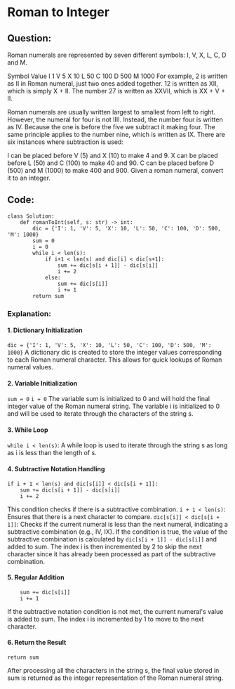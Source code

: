 # Roman to Integer

## Question:

Roman numerals are represented by seven different symbols: I, V, X, L, C, D and M.

Symbol       Value
I             1
V             5
X             10
L             50
C             100
D             500
M             1000
For example, 2 is written as II in Roman numeral, just two ones added together. 12 is written as XII, which is simply X + II. The number 27 is written as XXVII, which is XX + V + II.

Roman numerals are usually written largest to smallest from left to right. However, the numeral for four is not IIII. Instead, the number four is written as IV. Because the one is before the five we subtract it making four. The same principle applies to the number nine, which is written as IX. There are six instances where subtraction is used:

I can be placed before V (5) and X (10) to make 4 and 9. 
X can be placed before L (50) and C (100) to make 40 and 90. 
C can be placed before D (500) and M (1000) to make 400 and 900.
Given a roman numeral, convert it to an integer.

## Code:

```
class Solution:
    def romanToInt(self, s: str) -> int:
        dic = {'I': 1, 'V': 5, 'X': 10, 'L': 50, 'C': 100, 'D': 500, 'M': 1000}
        sum = 0
        i = 0
        while i < len(s):
            if i+1 < len(s) and dic[i] < dic[s+1]:
                sum += dic[s[i + 1]] - dic[s[i]]
                i += 2
            else:
                sum += dic[s[i]]
                i += 1
        return sum
 ```

### Explanation:

#### 1. Dictionary Initialization

`dic = {'I': 1, 'V': 5, 'X': 10, 'L': 50, 'C': 100, 'D': 500, 'M': 1000}`
A dictionary dic is created to store the integer values corresponding to each Roman numeral character. This allows for quick lookups of Roman numeral values.

#### 2. Variable Initialization

`sum = 0`
`i = 0`
The variable sum is initialized to 0 and will hold the final integer value of the Roman numeral string.
The variable i is initialized to 0 and will be used to iterate through the characters of the string s.

#### 3. While Loop

`while i < len(s)`:
A while loop is used to iterate through the string s as long as i is less than the length of s.

#### 4. Subtractive Notation Handling
```
if i + 1 < len(s) and dic[s[i]] < dic[s[i + 1]]:
    sum += dic[s[i + 1]] - dic[s[i]]
    i += 2
```
This condition checks if there is a subtractive combination.
`i + 1 < len(s)`: Ensures that there is a next character to compare.
`dic[s[i]] < dic[s[i + 1]]`: Checks if the current numeral is less than the next numeral, indicating a subtractive combination (e.g., IV, IX).
If the condition is true, the value of the subtractive combination is calculated by `dic[s[i + 1]] - dic[s[i]]` and added to sum.
The index i is then incremented by 2 to skip the next character since it has already been processed as part of the subtractive combination.

#### 5. Regular Addition

```else:
    sum += dic[s[i]]
    i += 1
```

If the subtractive notation condition is not met, the current numeral's value is added to sum.
The index i is incremented by 1 to move to the next character.

#### 6. Return the Result

`return sum`

After processing all the characters in the string s, the final value stored in sum is returned as the integer representation of the Roman numeral string.